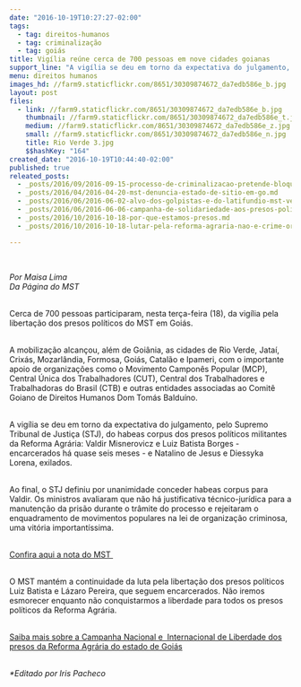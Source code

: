 ```yaml
---
date: "2016-10-19T10:27:27-02:00"
tags:
  - tag: direitos-humanos
  - tag: criminalização
  - tag: goiás
title: Vigília reúne cerca de 700 pessoas em nove cidades goianas
support_line: "A vigília se deu em torno da expectativa do julgamento, pelo Supremo Tribunal de Justiça (STJ), do habeas corpus dos presos políticos militantes da Reforma Agrária"
menu: direitos humanos
images_hd: //farm9.staticflickr.com/8651/30309874672_da7edb586e_b.jpg
layout: post
files:
  - link: //farm9.staticflickr.com/8651/30309874672_da7edb586e_b.jpg
    thumbnail: //farm9.staticflickr.com/8651/30309874672_da7edb586e_t.jpg
    medium: //farm9.staticflickr.com/8651/30309874672_da7edb586e_z.jpg
    small: //farm9.staticflickr.com/8651/30309874672_da7edb586e_n.jpg
    title: Rio Verde 3.jpg
    $$hashKey: "164"
created_date: "2016-10-19T10:44:40-02:00"
published: true
releated_posts:
  - _posts/2016/09/2016-09-15-processo-de-criminalizacao-pretende-bloquear-lutas-sociais-por-direitos.md
  - _posts/2016/04/2016-04-20-mst-denuncia-estado-de-sitio-em-go.md
  - _posts/2016/06/2016-06-02-alvo-dos-golpistas-e-do-latifundio-mst-ve-aumentar-perseguicao-em-go.md
  - _posts/2016/06/2016-06-06-campanha-de-solidariedade-aos-presos-politicos-do-mst-recebe-manifestacoes-do-brasil-e-exterior.md
  - _posts/2016/10/2016-10-18-por-que-estamos-presos.md
  - _posts/2016/10/2016-10-18-lutar-pela-reforma-agraria-nao-e-crime-organizado.md

---
```

<p>&nbsp;</p>

<p><em>Por Maisa Lima<br />
Da P&aacute;gina do MST</em></p>

<p><br />
Cerca de 700 pessoas participaram,&nbsp;nesta ter&ccedil;a-feira (18),&nbsp;da vig&iacute;lia pela liberta&ccedil;&atilde;o dos presos pol&iacute;ticos do MST em Goi&aacute;s.</p>

<p><br />
A mobiliza&ccedil;&atilde;o alcan&ccedil;ou, al&eacute;m de Goi&acirc;nia, as cidades de Rio Verde, Jata&iacute;, Crix&aacute;s, Mozarl&acirc;ndia, Formosa, Goi&aacute;s, Catal&atilde;o e Ipameri, com o importante apoio de organiza&ccedil;&otilde;es como o Movimento Campon&ecirc;s Popular (MCP), Central &Uacute;nica dos Trabalhadores (CUT), Central dos Trabalhadores e Trabalhadoras do Brasil (CTB) e outras entidades associadas ao Comit&ecirc; Goiano de Direitos Humanos Dom Tom&aacute;s Baldu&iacute;no.</p>

<p><br />
A vig&iacute;lia se deu em torno da expectativa do julgamento, pelo Supremo Tribunal de Justi&ccedil;a (STJ), do habeas corpus dos presos pol&iacute;ticos militantes da Reforma Agr&aacute;ria: Valdir Misnerovicz e Luiz Batista Borges - encarcerados h&aacute; quase seis meses - e Natalino de Jesus e Diessyka Lorena, exilados.</p>

<p><br />
Ao final, o STJ definiu por unanimidade conceder habeas corpus para Valdir. Os ministros avaliaram que n&atilde;o h&aacute; justificativa t&eacute;cnico-jur&iacute;dica para a manuten&ccedil;&atilde;o da pris&atilde;o durante o tr&acirc;mite do processo e rejeitaram o enquadramento de movimentos populares na lei de organiza&ccedil;&atilde;o criminosa, uma vit&oacute;ria important&iacute;ssima.</p>

<p><br />
<a href="http://www.mst.org.br/2016/10/18/stj-define-que-mst-nao-se-configura-como-organizacao-criminosa.html">Confira aqui a nota do MST&nbsp;</a></p>

<p><br />
O MST mant&eacute;m a continuidade da luta pela liberta&ccedil;&atilde;o dos presos pol&iacute;ticos Luiz Batista e L&aacute;zaro Pereira, que seguem encarcerados. N&atilde;o iremos esmorecer enquanto n&atilde;o conquistarmos a liberdade para todos os presos pol&iacute;ticos da Reforma Agr&aacute;ria.&nbsp;</p>

<p><br />
<a href="http://www.mst.org.br/2016/10/06/comite-mobiliza-solidariedade-internacional-aos-presos-politicos-do-mst.html">Saiba mais sobre a Campanha Nacional e &nbsp;Internacional de Liberdade dos presos da Reforma Agr&aacute;ria do estado de Goi&aacute;s</a></p>

<p><br />
<em>*Editado por Iris Pacheco</em></p>

